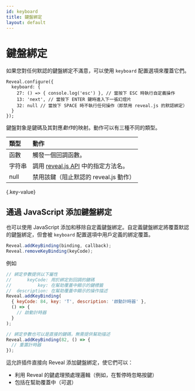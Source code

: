 ```yaml
---
id: keyboard
title: 鍵盤綁定
layout: default
---
```


# 鍵盤綁定

如果您對任何默認的鍵盤綁定不滿意，可以使用 `keyboard` 配置選項來覆蓋它們。

```javascript/1-5
Reveal.configure({
  keyboard: {
    27: () => { console.log('esc') }, // 當按下 ESC 時執行自定義操作
    13: 'next', // 當按下 ENTER 鍵時進入下一張幻燈片
    32: null // 當按下 SPACE 時不執行任何操作（即禁用 reveal.js 的默認綁定）
  }
});
```

鍵盤對象是鍵碼及其對應*動作*的映射。動作可以有三種不同的類型。

| 類型   | 動作                                         |
| :----- | :------------------------------------------- |
| 函數   | 觸發一個回調函數。                           |
| 字符串 | 調用 [reveal.js API](/zh-hant/api/) 中的指定方法名。 |
| null   | 禁用該鍵（阻止默認的 reveal.js 動作）        |

{.key-value}

## 通過 JavaScript 添加鍵盤綁定

也可以使用 JavaScript 添加和移除自定義鍵盤綁定。自定義鍵盤綁定將覆蓋默認的鍵盤綁定，但會被 `keyboard` 配置選項中用戶定義的綁定覆蓋。

```javascript
Reveal.addKeyBinding(binding, callback);
Reveal.removeKeyBinding(keyCode);
```

例如

```javascript
// 綁定參數提供以下屬性
//      keyCode: 用於綁定到回調的鍵碼
//          key: 在幫助覆蓋中顯示的鍵標籤
//  description: 在幫助覆蓋中顯示的操作描述
Reveal.addKeyBinding(
  { keyCode: 84, key: 'T', description: '啟動計時器' },
  () => {
    // 啟動計時器
  }
);

// 綁定參數也可以是直接的鍵碼，無需提供幫助描述
Reveal.addKeyBinding(82, () => {
  // 重置計時器
});
```

這允許插件直接向 Reveal 添加鍵盤綁定，使它們可以：

- 利用 Reveal 的鍵處理預處理邏輯（例如，在暫停時忽略按鍵）
- 包括在幫助覆蓋中（可選）
